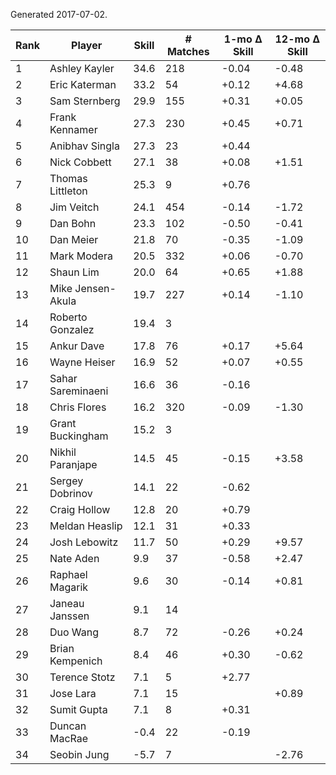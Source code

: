 Generated 2017-07-02.

| Rank | Player            | Skill | # Matches | 1-mo Δ Skill | 12-mo Δ Skill |
|------|-------------------|-------|-----------|--------------|---------------|
|    1 | Ashley Kayler     |  34.6 |       218 |        -0.04 |         -0.48 |
|    2 | Eric Katerman     |  33.2 |        54 |        +0.12 |         +4.68 |
|    3 | Sam Sternberg     |  29.9 |       155 |        +0.31 |         +0.05 |
|    4 | Frank Kennamer    |  27.3 |       230 |        +0.45 |         +0.71 |
|    5 | Anibhav Singla    |  27.3 |        23 |        +0.44 |               |
|    6 | Nick Cobbett      |  27.1 |        38 |        +0.08 |         +1.51 |
|    7 | Thomas Littleton  |  25.3 |         9 |        +0.76 |               |
|    8 | Jim Veitch        |  24.1 |       454 |        -0.14 |         -1.72 |
|    9 | Dan Bohn          |  23.3 |       102 |        -0.50 |         -0.41 |
|   10 | Dan Meier         |  21.8 |        70 |        -0.35 |         -1.09 |
|   11 | Mark Modera       |  20.5 |       332 |        +0.06 |         -0.70 |
|   12 | Shaun Lim         |  20.0 |        64 |        +0.65 |         +1.88 |
|   13 | Mike Jensen-Akula |  19.7 |       227 |        +0.14 |         -1.10 |
|   14 | Roberto Gonzalez  |  19.4 |         3 |              |               |
|   15 | Ankur Dave        |  17.8 |        76 |        +0.17 |         +5.64 |
|   16 | Wayne Heiser      |  16.9 |        52 |        +0.07 |         +0.55 |
|   17 | Sahar Sareminaeni |  16.6 |        36 |        -0.16 |               |
|   18 | Chris Flores      |  16.2 |       320 |        -0.09 |         -1.30 |
|   19 | Grant Buckingham  |  15.2 |         3 |              |               |
|   20 | Nikhil Paranjape  |  14.5 |        45 |        -0.15 |         +3.58 |
|   21 | Sergey Dobrinov   |  14.1 |        22 |        -0.62 |               |
|   22 | Craig Hollow      |  12.8 |        20 |        +0.79 |               |
|   23 | Meldan Heaslip    |  12.1 |        31 |        +0.33 |               |
|   24 | Josh Lebowitz     |  11.7 |        50 |        +0.29 |         +9.57 |
|   25 | Nate Aden         |   9.9 |        37 |        -0.58 |         +2.47 |
|   26 | Raphael Magarik   |   9.6 |        30 |        -0.14 |         +0.81 |
|   27 | Janeau Janssen    |   9.1 |        14 |              |               |
|   28 | Duo Wang          |   8.7 |        72 |        -0.26 |         +0.24 |
|   29 | Brian Kempenich   |   8.4 |        46 |        +0.30 |         -0.62 |
|   30 | Terence Stotz     |   7.1 |         5 |        +2.77 |               |
|   31 | Jose Lara         |   7.1 |        15 |              |         +0.89 |
|   32 | Sumit Gupta       |   7.1 |         8 |        +0.31 |               |
|   33 | Duncan MacRae     |  -0.4 |        22 |        -0.19 |               |
|   34 | Seobin Jung       |  -5.7 |         7 |              |         -2.76 |